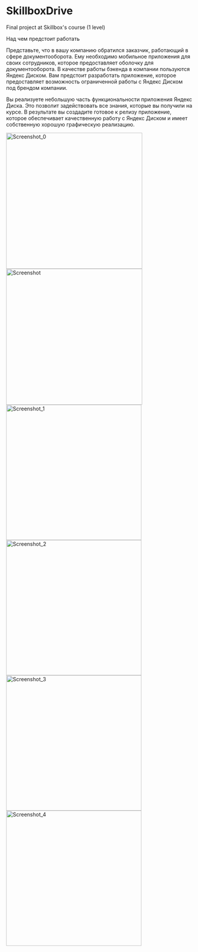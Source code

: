# SkillboxDrive
Final project at Skillbox's course (1 level)

Над чем предстоит работать

Представьте, что в вашу компанию обратился заказчик, работающий в сфере документооборота. Ему необходимо мобильное приложения для своих сотрудников, которое предоставляет оболочку для документооборота. В качестве работы бэкенда в компании пользуются Яндекс Диском. Вам предстоит разработать приложение, которое предоставляет возможность ограниченной работы с Яндекс Диском под брендом компании.

Вы реализуете небольшую часть функциональности приложения Яндекс Диска. Это позволит задействовать все знания, которые вы получили на курсе. В результате вы создадите готовое к релизу приложение, которое обеспечивает качественную работу с Яндекс Диском и имеет собственную хорошую графическую реализацию.

<img width="368" alt="Screenshot_0" src="https://github.com/ruslan-shigapov/SkillboxDrive/assets/104629658/ca69c27e-b8fb-4280-94f6-cc21dffcc013">

<img width="368" alt="Screenshot" src="https://github.com/ruslan-shigapov/SkillboxDrive/assets/104629658/d075f9e6-18ff-4500-b6ad-b913847c0628">

<img width="366" alt="Screenshot_1" src="https://github.com/ruslan-shigapov/SkillboxDrive/assets/104629658/82e233e7-9a84-44f7-9e45-5eb9aa2b13ee">

<img width="366" alt="Screenshot_2" src="https://github.com/ruslan-shigapov/SkillboxDrive/assets/104629658/81e65649-42f4-478e-86b0-03dbb896d4a7">

<img width="366" alt="Screenshot_3" src="https://github.com/ruslan-shigapov/SkillboxDrive/assets/104629658/c00ed115-ab0b-4d1f-8c60-474c011fc273">

<img width="366" alt="Screenshot_4" src="https://github.com/ruslan-shigapov/SkillboxDrive/assets/104629658/1b1c7534-8a7b-4eb7-8037-4f2c3bc66a7f">
